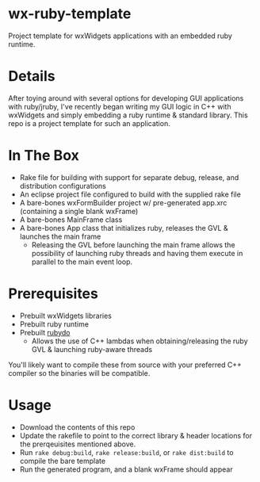 wx-ruby-template
================

Project template for wxWidgets applications with an embedded ruby runtime.

Details
=======

After toying around with several options for developing GUI applications with ruby/jruby, I've recently began
writing my GUI logic in C++ with wxWidgets and simply embedding a ruby runtime & standard library. This repo
is a project template for such an application.

In The Box
==========

- Rake file for building with support for separate debug, release, and distribution configurations
- An eclipse project file configured to build with the supplied rake file
- A bare-bones wxFormBuilder project w/ pre-generated app.xrc (containing a single blank wxFrame)
- A bare-bones MainFrame class
- A bare-bones App class that initializes ruby, releases the GVL & launches the main frame
  + Releasing the GVL before launching the main frame allows the possibility of launching
    ruby threads and having them execute in parallel to the main event loop.

Prerequisites
=============

- Prebuilt wxWidgets libraries
- Prebuilt ruby runtime
- Prebuilt [rubydo](https://github.com/jbreeden/rubydo)
  * Allows the use of C++ lambdas when obtaining/releasing the ruby GVL & launching ruby-aware threads
  
You'll likely want to compile these from source with your preferred C++ compiler so the binaries will be compatible.
  
Usage
=====

- Download the contents of this repo
- Update the rakefile to point to the correct library & header locations for the prerqeuisites mentioned above.
- Run `rake debug:build`, `rake release:build`, or `rake dist:build` to compile the bare template
- Run the generated program, and a blank wxFrame should appear
